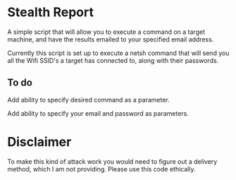 # Stealth Report

A simple script that will allow you to execute a command on a target machine, and have the results emailed to your specified email address.

Currently this script is set up to execute a netsh command that will send you all the Wifi SSID's a target has connected to, along with their passwords.

## To do

Add ability to specify desired command as a parameter.

Add ability to specify your email and password as parameters.

# Disclaimer

To make this kind of attack work you would need to figure out a delivery method, which I am not providing. Please use this code ethically. 
